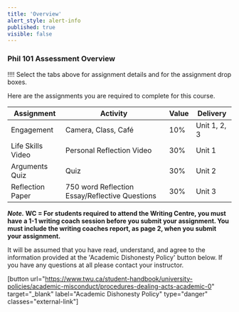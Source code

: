 ```yaml
---
title: 'Overview'
alert_style: alert-info
published: true
visible: false
---
```




### Phil 101 Assessment Overview

!!!! Select the tabs above for assignment details and for the assignment drop boxes.

Here are the assignments you are required to complete for this course.

|Assignment |Activity |	Value |	Delivery |
|-----------|---------|-------|----------|
|Engagement | Camera, Class, Café  |	10% |	Unit 1, 2, 3|
|Life Skills Video	| Personal Reflection Video |	30% | Unit 1|
|Arguments Quiz | Quiz |	30%  |	Unit 2 |
|Reflection Paper	| 750 word Reflection Essay/Reflective Questions |	30%  |	Unit 3 |

***Note.* WC = For students required to attend the Writing Centre, you must have a 1-1 writing coach session before you submit your assignment. You must include the writing coaches report, as page 2, when you submit your assignment.**

It will be assumed that you have read, understand, and agree to the information provided at the 'Academic Dishonesty Policy' button below. If you have any questions at all please contact your instructor.

[button url="https://www.twu.ca/student-handbook/university-policies/academic-misconduct/procedures-dealing-acts-academic-0" target="_blank" label="Academic Dishonesty Policy" type="danger" classes="external-link"]

